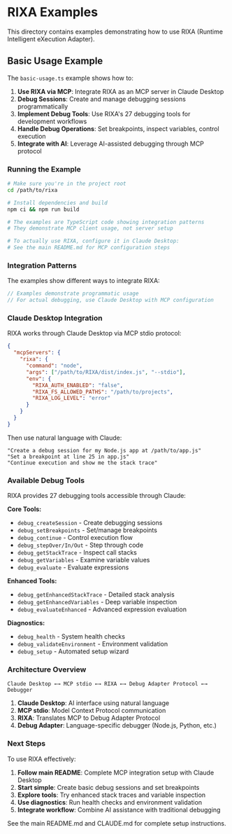# RIXA Examples

This directory contains examples demonstrating how to use RIXA (Runtime Intelligent eXecution Adapter).

## Basic Usage Example

The `basic-usage.ts` example shows how to:

1. **Use RIXA via MCP**: Integrate RIXA as an MCP server in Claude Desktop
2. **Debug Sessions**: Create and manage debugging sessions programmatically  
3. **Implement Debug Tools**: Use RIXA's 27 debugging tools for development workflows
4. **Handle Debug Operations**: Set breakpoints, inspect variables, control execution
5. **Integrate with AI**: Leverage AI-assisted debugging through MCP protocol

### Running the Example

```bash
# Make sure you're in the project root
cd /path/to/rixa

# Install dependencies and build
npm ci && npm run build

# The examples are TypeScript code showing integration patterns
# They demonstrate MCP client usage, not server setup

# To actually use RIXA, configure it in Claude Desktop:
# See the main README.md for MCP configuration steps
```

### Integration Patterns

The examples show different ways to integrate RIXA:

```typescript
// Examples demonstrate programmatic usage
// For actual debugging, use Claude Desktop with MCP configuration
```

### Claude Desktop Integration

RIXA works through Claude Desktop via MCP stdio protocol:

```json
{
  "mcpServers": {
    "rixa": {
      "command": "node",
      "args": ["/path/to/RIXA/dist/index.js", "--stdio"],
      "env": {
        "RIXA_AUTH_ENABLED": "false",
        "RIXA_FS_ALLOWED_PATHS": "/path/to/projects",
        "RIXA_LOG_LEVEL": "error"
      }
    }
  }
}
```

Then use natural language with Claude:

```
"Create a debug session for my Node.js app at /path/to/app.js"
"Set a breakpoint at line 25 in app.js" 
"Continue execution and show me the stack trace"
```

### Available Debug Tools

RIXA provides 27 debugging tools accessible through Claude:

**Core Tools:**
- `debug_createSession` - Create debugging sessions
- `debug_setBreakpoints` - Set/manage breakpoints  
- `debug_continue` - Control execution flow
- `debug_stepOver/In/Out` - Step through code
- `debug_getStackTrace` - Inspect call stacks
- `debug_getVariables` - Examine variable values
- `debug_evaluate` - Evaluate expressions

**Enhanced Tools:**
- `debug_getEnhancedStackTrace` - Detailed stack analysis
- `debug_getEnhancedVariables` - Deep variable inspection
- `debug_evaluateEnhanced` - Advanced expression evaluation

**Diagnostics:**
- `debug_health` - System health checks
- `debug_validateEnvironment` - Environment validation
- `debug_setup` - Automated setup wizard

### Architecture Overview

```
Claude Desktop ←→ MCP stdio ←→ RIXA ←→ Debug Adapter Protocol ←→ Debugger
```

1. **Claude Desktop**: AI interface using natural language
2. **MCP stdio**: Model Context Protocol communication  
3. **RIXA**: Translates MCP to Debug Adapter Protocol
4. **Debug Adapter**: Language-specific debugger (Node.js, Python, etc.)

### Next Steps

To use RIXA effectively:

1. **Follow main README**: Complete MCP integration setup with Claude Desktop  
2. **Start simple**: Create basic debug sessions and set breakpoints
3. **Explore tools**: Try enhanced stack traces and variable inspection
4. **Use diagnostics**: Run health checks and environment validation
5. **Integrate workflow**: Combine AI assistance with traditional debugging

See the main README.md and CLAUDE.md for complete setup instructions.
